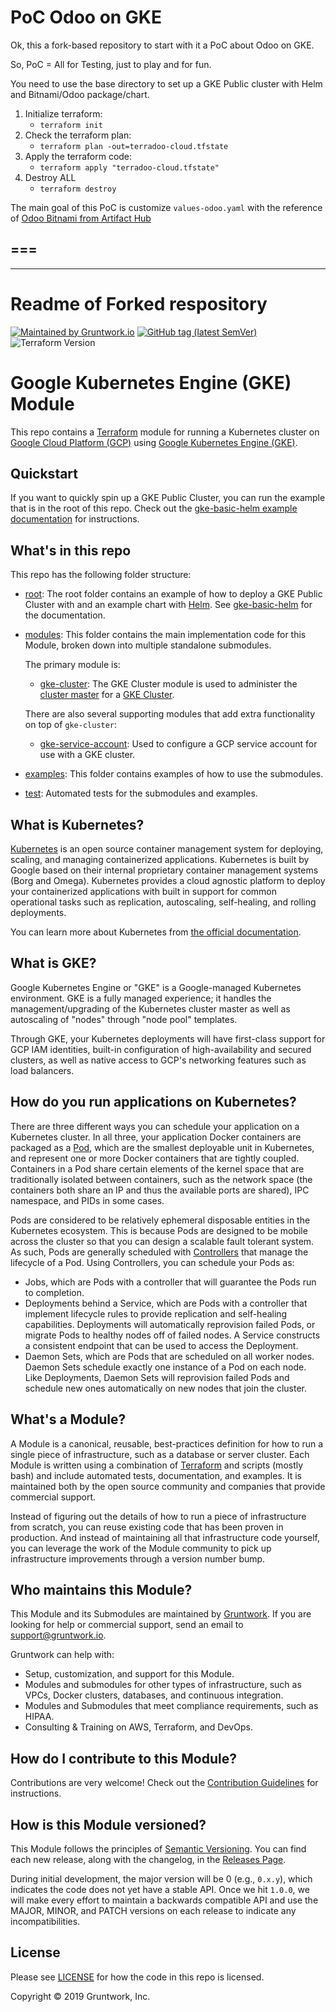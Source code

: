 
# PoC Odoo on GKE


Ok, this a fork-based repository to start with it a PoC about Odoo on GKE.

So, PoC = All for Testing, just to play and for fun.

You need to use the base directory to set up a GKE Public cluster with Helm and Bitnami/Odoo package/chart.

1. Initialize terraform:
   - `terraform init`
2. Check the terraform plan:
   - `terraform plan -out=terradoo-cloud.tfstate`
3. Apply the terraform code:
   - `terraform apply "terradoo-cloud.tfstate"`
4. Destroy ALL
   - `terraform destroy`


The main goal of this PoC is customize `values-odoo.yaml` with the reference of [Odoo Bitnami from Artifact Hub](https://artifacthub.io/packages/helm/bitnami/odoo)

===
---------------------
---------------------

# Readme of Forked respository

[![Maintained by Gruntwork.io](https://img.shields.io/badge/maintained%20by-gruntwork.io-%235849a6.svg)](https://gruntwork.io/?ref=repo_google_gke)
[![GitHub tag (latest SemVer)](https://img.shields.io/github/tag/gruntwork-io/terraform-google-gke.svg?label=latest)](https://github.com/gruntwork-io/terraform-google-gke/releases/latest)
![Terraform Version](https://img.shields.io/badge/tf-%3E%3D0.12.0-blue.svg)

# Google Kubernetes Engine (GKE) Module

This repo contains a [Terraform](https://www.terraform.io) module for running a Kubernetes cluster on [Google Cloud Platform (GCP)](https://cloud.google.com/)
using [Google Kubernetes Engine (GKE)](https://cloud.google.com/kubernetes-engine/).

## Quickstart

If you want to quickly spin up a GKE Public Cluster, you can run the example that is in the root of this
repo. Check out the [gke-basic-helm example documentation](https://github.com/gruntwork-io/terraform-google-gke/blob/master/examples/gke-basic-helm)
for instructions.

## What's in this repo

This repo has the following folder structure:

* [root](https://github.com/gruntwork-io/terraform-google-gke/tree/master): The root folder contains an example of how
  to deploy a GKE Public Cluster with and an example chart with [Helm](https://helm.sh/). See [gke-basic-helm](https://github.com/gruntwork-io/terraform-google-gke/blob/master/examples/gke-basic-helm)
  for the documentation.

* [modules](https://github.com/gruntwork-io/terraform-google-gke/tree/master/modules): This folder contains the
  main implementation code for this Module, broken down into multiple standalone submodules.

  The primary module is:

    * [gke-cluster](https://github.com/gruntwork-io/terraform-google-gke/tree/master/modules/gke-cluster): The GKE Cluster module is used to
    administer the [cluster master](https://cloud.google.com/kubernetes-engine/docs/concepts/cluster-architecture)
    for a [GKE Cluster](https://cloud.google.com/kubernetes-engine/docs/how-to/cluster-admin-overview).

    There are also several supporting modules that add extra functionality on top of `gke-cluster`:

    * [gke-service-account](https://github.com/gruntwork-io/terraform-google-gke/tree/master/modules/gke-service-account):
    Used to configure a GCP service account for use with a GKE cluster.

* [examples](https://github.com/gruntwork-io/terraform-google-gke/tree/master/examples): This folder contains
  examples of how to use the submodules.

* [test](https://github.com/gruntwork-io/terraform-google-gke/tree/master/test): Automated tests for the submodules
  and examples.

## What is Kubernetes?

[Kubernetes](https://kubernetes.io) is an open source container management system for deploying, scaling, and managing
containerized applications. Kubernetes is built by Google based on their internal proprietary container management
systems (Borg and Omega). Kubernetes provides a cloud agnostic platform to deploy your containerized applications with
built in support for common operational tasks such as replication, autoscaling, self-healing, and rolling deployments.

You can learn more about Kubernetes from [the official documentation](https://kubernetes.io/docs/tutorials/kubernetes-basics/).

## What is GKE?

Google Kubernetes Engine or "GKE" is a Google-managed Kubernetes environment. GKE is a fully managed experience; it
handles the management/upgrading of the Kubernetes cluster master as well as autoscaling of "nodes" through "node pool"
templates.

Through GKE, your Kubernetes deployments will have first-class support for GCP IAM identities, built-in configuration of
high-availability and secured clusters, as well as native access to GCP's networking features such as load balancers.

## <a name="how-to-run-applications"></a>How do you run applications on Kubernetes?

There are three different ways you can schedule your application on a Kubernetes cluster. In all three, your application
Docker containers are packaged as a [Pod](https://kubernetes.io/docs/concepts/workloads/pods/pod/), which are the
smallest deployable unit in Kubernetes, and represent one or more Docker containers that are tightly coupled. Containers
in a Pod share certain elements of the kernel space that are traditionally isolated between containers, such as the
network space (the containers both share an IP and thus the available ports are shared), IPC namespace, and PIDs in some
cases.

Pods are considered to be relatively ephemeral disposable entities in the Kubernetes ecosystem. This is because Pods are
designed to be mobile across the cluster so that you can design a scalable fault tolerant system. As such, Pods are
generally scheduled with
[Controllers](https://kubernetes.io/docs/concepts/workloads/pods/pod-overview/#pods-and-controllers) that manage the
lifecycle of a Pod. Using Controllers, you can schedule your Pods as:

- Jobs, which are Pods with a controller that will guarantee the Pods run to completion.
- Deployments behind a Service, which are Pods with a controller that implement lifecycle rules to provide replication
  and self-healing capabilities. Deployments will automatically reprovision failed Pods, or migrate Pods to healthy
  nodes off of failed nodes. A Service constructs a consistent endpoint that can be used to access the Deployment.
- Daemon Sets, which are Pods that are scheduled on all worker nodes. Daemon Sets schedule exactly one instance of a Pod
  on each node. Like Deployments, Daemon Sets will reprovision failed Pods and schedule new ones automatically on
  new nodes that join the cluster.

<!-- TODO: ## What parts of the Production Grade Infrastructure Checklist are covered by this Module? -->

## What's a Module?

A Module is a canonical, reusable, best-practices definition for how to run a single piece of infrastructure, such
as a database or server cluster. Each Module is written using a combination of [Terraform](https://www.terraform.io/)
and scripts (mostly bash) and include automated tests, documentation, and examples. It is maintained both by the open
source community and companies that provide commercial support.

Instead of figuring out the details of how to run a piece of infrastructure from scratch, you can reuse
existing code that has been proven in production. And instead of maintaining all that infrastructure code yourself,
you can leverage the work of the Module community to pick up infrastructure improvements through
a version number bump.

## Who maintains this Module?

This Module and its Submodules are maintained by [Gruntwork](http://www.gruntwork.io/). If you are looking for help or
commercial support, send an email to
[support@gruntwork.io](mailto:support@gruntwork.io?Subject=GKE%20Module).

Gruntwork can help with:

* Setup, customization, and support for this Module.
* Modules and submodules for other types of infrastructure, such as VPCs, Docker clusters, databases, and continuous
  integration.
* Modules and Submodules that meet compliance requirements, such as HIPAA.
* Consulting & Training on AWS, Terraform, and DevOps.

## How do I contribute to this Module?

Contributions are very welcome! Check out the [Contribution Guidelines](https://github.com/gruntwork-io/terraform-google-gke/blob/master/CONTRIBUTING.md)
for instructions.

## How is this Module versioned?

This Module follows the principles of [Semantic Versioning](http://semver.org/). You can find each new release, along
with the changelog, in the [Releases Page](https://github.com/gruntwork-io/terraform-google-gke/releases).

During initial development, the major version will be 0 (e.g., `0.x.y`), which indicates the code does not yet have a
stable API. Once we hit `1.0.0`, we will make every effort to maintain a backwards compatible API and use the MAJOR,
MINOR, and PATCH versions on each release to indicate any incompatibilities.

## License

Please see [LICENSE](https://github.com/gruntwork-io/terraform-google-gke/blob/master/LICENSE) for how the code in this
repo is licensed.

Copyright &copy; 2019 Gruntwork, Inc.
